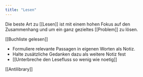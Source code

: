 ```yaml
---
title: "Lesen"
---
```


Die beste Art zu [[Lesen]] ist mit einem hohen Fokus auf den Zusammenhang und um ein ganz gezieltes [[Problem]] zu lösen. 

[[Buchliste gelesen]]


- Formuliere relevante Passagen in eigenen Worten als Notiz. 
- Halte zusätzliche Gedanken dazu als weitere Notiz fest
- [[Unterbreche den Lesefluss so wenig wie noetig]]


[[Antilibrary]]
